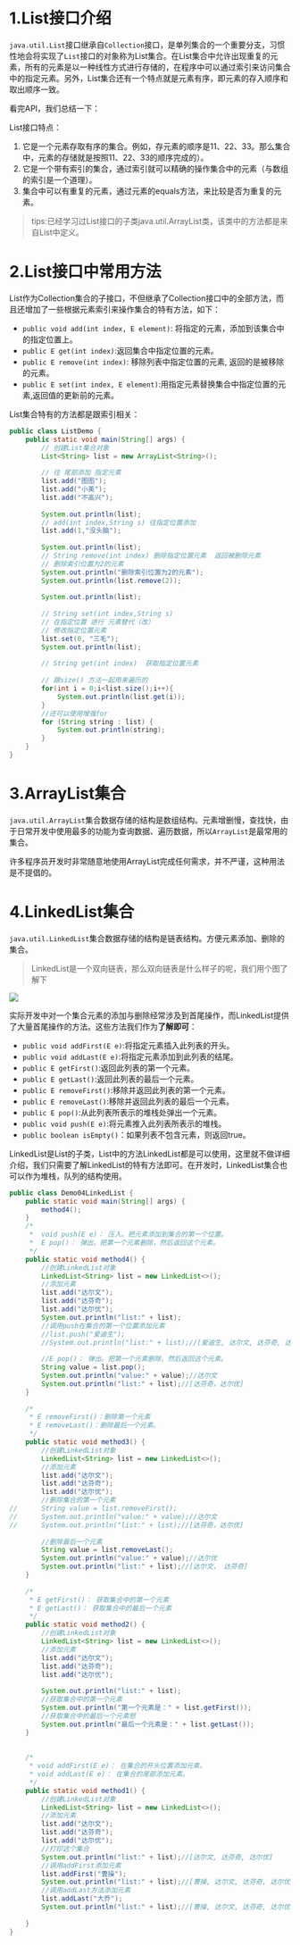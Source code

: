 # 1.List接口介绍

`java.util.List`接口继承自`Collection`接口，是单列集合的一个重要分支，习惯性地会将实现了`List`接口的对象称为List集合。在List集合中允许出现重复的元素，所有的元素是以一种线性方式进行存储的，在程序中可以通过索引来访问集合中的指定元素。另外，List集合还有一个特点就是元素有序，即元素的存入顺序和取出顺序一致。

看完API，我们总结一下：

List接口特点：

1. 它是一个元素存取有序的集合。例如，存元素的顺序是11、22、33。那么集合中，元素的存储就是按照11、22、33的顺序完成的）。
2. 它是一个带有索引的集合，通过索引就可以精确的操作集合中的元素（与数组的索引是一个道理）。
3. 集合中可以有重复的元素，通过元素的equals方法，来比较是否为重复的元素。

> tips:已经学习过List接口的子类java.util.ArrayList类，该类中的方法都是来自List中定义。

# 2.List接口中常用方法

List作为Collection集合的子接口，不但继承了Collection接口中的全部方法，而且还增加了一些根据元素索引来操作集合的特有方法，如下：

- `public void add(int index, E element)`: 将指定的元素，添加到该集合中的指定位置上。
- `public E get(int index)`:返回集合中指定位置的元素。
- `public E remove(int index)`: 移除列表中指定位置的元素, 返回的是被移除的元素。
- `public E set(int index, E element)`:用指定元素替换集合中指定位置的元素,返回值的更新前的元素。

List集合特有的方法都是跟索引相关：

```java
public class ListDemo {
    public static void main(String[] args) {
		// 创建List集合对象
    	List<String> list = new ArrayList<String>();
    	
    	// 往 尾部添加 指定元素
    	list.add("图图");
    	list.add("小美");
    	list.add("不高兴");
    	
    	System.out.println(list);
    	// add(int index,String s) 往指定位置添加
    	list.add(1,"没头脑");
    	
    	System.out.println(list);
    	// String remove(int index) 删除指定位置元素  返回被删除元素
    	// 删除索引位置为2的元素 
    	System.out.println("删除索引位置为2的元素");
    	System.out.println(list.remove(2));
    	
    	System.out.println(list);
    	
    	// String set(int index,String s)
    	// 在指定位置 进行 元素替代（改） 
    	// 修改指定位置元素
    	list.set(0, "三毛");
    	System.out.println(list);
    	
    	// String get(int index)  获取指定位置元素
    	
    	// 跟size() 方法一起用来遍历的 
    	for(int i = 0;i<list.size();i++){
    		System.out.println(list.get(i));
    	}
    	//还可以使用增强for
    	for (String string : list) {
			System.out.println(string);
		}  	
	}
}
```

# 3.ArrayList集合

`java.util.ArrayList`集合数据存储的结构是数组结构。元素增删慢，查找快，由于日常开发中使用最多的功能为查询数据、遍历数据，所以`ArrayList`是最常用的集合。

许多程序员开发时非常随意地使用ArrayList完成任何需求，并不严谨，这种用法是不提倡的。

# 4.LinkedList集合

`java.util.LinkedList`集合数据存储的结构是链表结构。方便元素添加、删除的集合。

> LinkedList是一个双向链表，那么双向链表是什么样子的呢，我们用个图了解下

![](https://gitee.com/krislin_zhao/IMGcloud/raw/master/img/20200613140401.png)

实际开发中对一个集合元素的添加与删除经常涉及到首尾操作，而LinkedList提供了大量首尾操作的方法。这些方法我们作为**了解即可**：

- `public void addFirst(E e)`:将指定元素插入此列表的开头。
- `public void addLast(E e)`:将指定元素添加到此列表的结尾。
- `public E getFirst()`:返回此列表的第一个元素。
- `public E getLast()`:返回此列表的最后一个元素。
- `public E removeFirst()`:移除并返回此列表的第一个元素。
- `public E removeLast()`:移除并返回此列表的最后一个元素。
- `public E pop()`:从此列表所表示的堆栈处弹出一个元素。
- `public void push(E e)`:将元素推入此列表所表示的堆栈。
- `public boolean isEmpty()`：如果列表不包含元素，则返回true。

LinkedList是List的子类，List中的方法LinkedList都是可以使用，这里就不做详细介绍，我们只需要了解LinkedList的特有方法即可。在开发时，LinkedList集合也可以作为堆栈，队列的结构使用。

```java
public class Demo04LinkedList {
	public static void main(String[] args) {
		method4();
	}
	/*
	 *  void push(E e)： 压入。把元素添加到集合的第一个位置。
	 *  E pop()： 弹出。把第一个元素删除，然后返回这个元素。
	 */
	public static void method4() {
		//创建LinkedList对象
		LinkedList<String> list = new LinkedList<>();
		//添加元素
		list.add("达尔文");
		list.add("达芬奇");
		list.add("达尔优");
		System.out.println("list:" + list);
		//调用push在集合的第一个位置添加元素
		//list.push("爱迪生");
		//System.out.println("list:" + list);//[爱迪生, 达尔文, 达芬奇, 达尔优]
		
		//E pop()： 弹出。把第一个元素删除，然后返回这个元素。
		String value = list.pop();
		System.out.println("value:" + value);//达尔文
		System.out.println("list:" + list);//[达芬奇，达尔优]
	}
	
	/*
	 * E removeFirst()：删除第一个元素
	 * E removeLast()：删除最后一个元素。
	 */
	public static void method3() {
		//创建LinkedList对象
		LinkedList<String> list = new LinkedList<>();
		//添加元素
		list.add("达尔文");
		list.add("达芬奇");
		list.add("达尔优");
		//删除集合的第一个元素
//		String value = list.removeFirst();
//		System.out.println("value:" + value);//达尔文
//		System.out.println("list:" + list);//[达芬奇，达尔优]
		
		//删除最后一个元素
		String value = list.removeLast();
		System.out.println("value:" + value);//达尔优
		System.out.println("list:" + list);//[达尔文， 达芬奇]
	}
	
	/*
	 * E getFirst()： 获取集合中的第一个元素
	 * E getLast()： 获取集合中的最后一个元素
	 */
	public static void method2() {
		//创建LinkedList对象
		LinkedList<String> list = new LinkedList<>();
		//添加元素
		list.add("达尔文");
		list.add("达芬奇");
		list.add("达尔优");
		
		System.out.println("list:" + list);
		//获取集合中的第一个元素
		System.out.println("第一个元素是：" + list.getFirst());
		//获取集合中的最后一个元素怒
		System.out.println("最后一个元素是：" + list.getLast());
	} 
	
	
	/*
	 * void addFirst(E e)： 在集合的开头位置添加元素。
	 * void addLast(E e)： 在集合的尾部添加元素。
	 */
	public static void method1() {
		//创建LinkedList对象
		LinkedList<String> list = new LinkedList<>();
		//添加元素
		list.add("达尔文");
		list.add("达芬奇");
		list.add("达尔优");
		//打印这个集合
		System.out.println("list:" + list);//[达尔文, 达芬奇, 达尔优]
		//调用addFirst添加元素
		list.addFirst("曹操");
		System.out.println("list:" + list);//[曹操, 达尔文, 达芬奇, 达尔优]
		//调用addLast方法添加元素
		list.addLast("大乔");
		System.out.println("list:" + list);//[曹操, 达尔文, 达芬奇, 达尔优, 大乔]
		
	}
}
```
